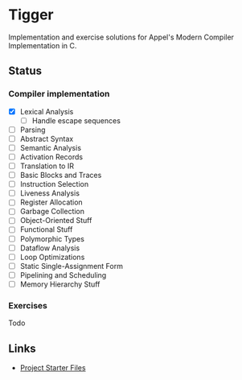 # Tigger
Implementation and exercise solutions for Appel's Modern Compiler Implementation in C.

## Status

### Compiler implementation
- [X] Lexical Analysis
    + [ ] Handle escape sequences
- [ ] Parsing
- [ ] Abstract Syntax
- [ ] Semantic Analysis
- [ ] Activation Records
- [ ] Translation to IR
- [ ] Basic Blocks and Traces
- [ ] Instruction Selection
- [ ] Liveness Analysis
- [ ] Register Allocation
- [ ] Garbage Collection
- [ ] Object-Oriented Stuff
- [ ] Functional Stuff
- [ ] Polymorphic Types
- [ ] Dataflow Analysis
- [ ] Loop Optimizations
- [ ] Static Single-Assignment Form
- [ ] Pipelining and Scheduling
- [ ] Memory Hierarchy Stuff

### Exercises
Todo

## Links
- [Project Starter Files][sfiles]

[sfiles]: https://www.cs.princeton.edu/~appel/modern/c/project.html
